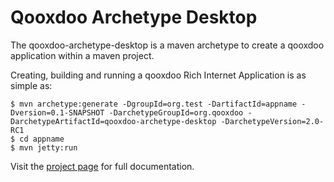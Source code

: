 [project page]: http://salmon-charles.github.com/qooxdoo-archetype-desktop/

# Qooxdoo Archetype Desktop

The qooxdoo-archetype-desktop is a maven archetype to create a qooxdoo application within a maven project.

Creating, building and running a qooxdoo Rich Internet Application is as simple as:
```shell
$ mvn archetype:generate -DgroupId=org.test -DartifactId=appname -Dversion=0.1-SNAPSHOT -DarchetypeGroupId=org.qooxdoo -DarchetypeArtifactId=qooxdoo-archetype-desktop -DarchetypeVersion=2.0-RC1
$ cd appname
$ mvn jetty:run
```

Visit the [project page] for full documentation.
